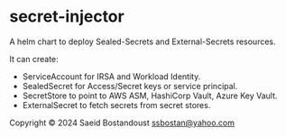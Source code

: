 # secret-injector

A helm chart to deploy Sealed-Secrets and External-Secrets resources.

It can create:

  - ServiceAccount for IRSA and Workload Identity.
  - SealedSecret for Access/Secret keys or service principal.
  - SecretStore to point to AWS ASM, HashiCorp Vault, Azure Key Vault.
  - ExternalSecret to fetch secrets from secret stores.

Copyright &copy; 2024 Saeid Bostandoust <ssbostan@yahoo.com>
